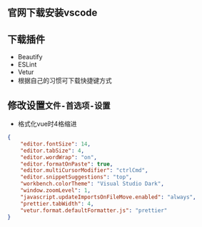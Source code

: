 ## 官网下载安装vscode

## 下载插件
* Beautify
* ESLint
* Vetur
* 根据自己的习惯可下载快捷键方式

## 修改设置`文件-首选项-设置`
* 格式化vue时4格缩进
```json
{
    "editor.fontSize": 14,
    "editor.tabSize": 4,
    "editor.wordWrap": "on",
    "editor.formatOnPaste": true,
    "editor.multiCursorModifier": "ctrlCmd",
    "editor.snippetSuggestions": "top",
    "workbench.colorTheme": "Visual Studio Dark",
    "window.zoomLevel": 1,
    "javascript.updateImportsOnFileMove.enabled": "always",
    "prettier.tabWidth": 4,
    "vetur.format.defaultFormatter.js": "prettier"
}
```
